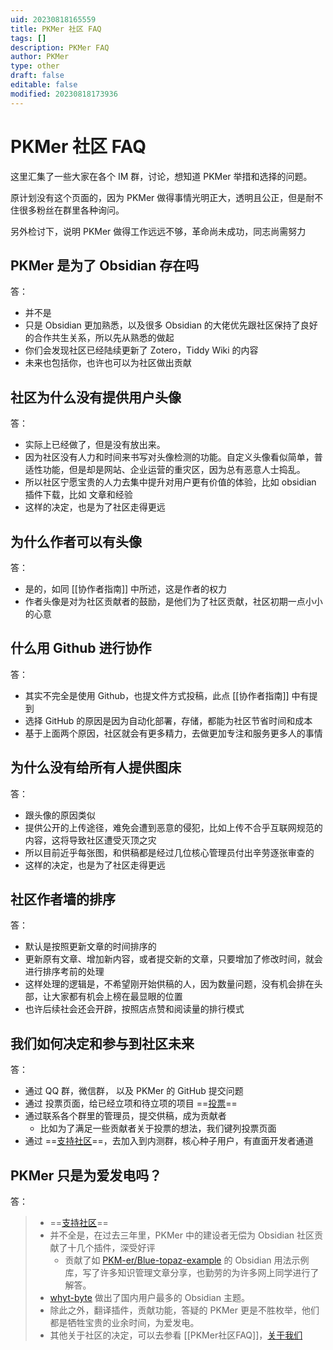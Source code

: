 ```yaml
---
uid: 20230818165559
title: PKMer 社区 FAQ
tags: []
description: PKMer FAQ
author: PKMer
type: other
draft: false
editable: false
modified: 20230818173936
---
```


# PKMer 社区 FAQ

这里汇集了一些大家在各个 IM 群，讨论，想知道 PKMer 举措和选择的问题。

原计划没有这个页面的，因为 PKMer 做得事情光明正大，透明且公正，但是耐不住很多粉丝在群里各种询问。

另外检讨下，说明 PKMer 做得工作远远不够，革命尚未成功，同志尚需努力

## PKMer 是为了 Obsidian 存在吗

答：

- 并不是
- 只是 Obsidian 更加熟悉，以及很多 Obsidian 的大佬优先跟社区保持了良好的合作共生关系，所以先从熟悉的做起
- 你们会发现社区已经陆续更新了 Zotero，Tiddy Wiki 的内容
- 未来也包括你，也许也可以为社区做出贡献

## 社区为什么没有提供用户头像

答：

- 实际上已经做了，但是没有放出来。
- 因为社区没有人力和时间来书写对头像检测的功能。自定义头像看似简单，普适性功能，但是却是网站、企业运营的重灾区，因为总有恶意人士捣乱。
- 所以社区宁愿宝贵的人力去集中提升对用户更有价值的体验，比如 obsidian 插件下载，比如 文章和经验
- 这样的决定，也是为了社区走得更远

## 为什么作者可以有头像

答：

- 是的，如同 [[协作者指南]] 中所述，这是作者的权力
- 作者头像是对为社区贡献者的鼓励，是他们为了社区贡献，社区初期一点小小的心意

## 什么用 Github 进行协作

答：

- 其实不完全是使用 Github，也提文件方式投稿，此点 [[协作者指南]] 中有提到
- 选择 GitHub 的原因是因为自动化部署，存储，都能为社区节省时间和成本
- 基于上面两个原因，社区就会有更多精力，去做更加专注和服务更多人的事情

## 为什么没有给所有人提供图床

答：

- 跟头像的原因类似
- 提供公开的上传途径，难免会遭到恶意的侵犯，比如上传不合乎互联网规范的内容，这将导致社区遭受灭顶之灾
- 所以目前近乎每张图，和供稿都是经过几位核心管理员付出辛劳逐张审查的
- 这样的决定，也是为了社区走得更远

## 社区作者墙的排序

答：

- 默认是按照更新文章的时间排序的
- 更新原有文章、增加新内容，或者提交新的文章，只要增加了修改时间，就会进行排序考前的处理
- 这样处理的逻辑是，不希望刚开始供稿的人，因为数量问题，没有机会排在头部，让大家都有机会上榜在最显眼的位置
- 也许后续社会还会开辟，按照店点赞和阅读量的排行模式

## 我们如何决定和参与到社区未来

答：

- 通过 QQ 群，微信群， 以及 PKMer 的 GitHub 提交问题
- 通过 投票页面，给已经立项和待立项的项目 ==[投票](https://pkmer.cn/products/poll/)==
- 通过联系各个群里的管理员，提交供稿，成为贡献者
	- 比如为了满足一些贡献者关于投票的想法，我们键列投票页面
- 通过 ==[支持社区](https://pkmer.cn/products/price/)==，去加入到内测群，核心种子用户，有直面开发者通道

## PKMer 只是为爱发电吗？

答：

>- ==[支持社区](https://pkmer.cn/products/price/)==
>- 并不全是，在过去三年里，PKMer 中的建设者无偿为 Obsidian 社区贡献了十几个插件，深受好评
>	- 贡献了如 [PKM-er/Blue-topaz-example](https://github.com/PKM-er/Blue-topaz-example) 的 Obsidian 用法示例库，写了许多知识管理文章分享，也勤劳的为许多网上同学进行了解答。
>- [whyt-byte](https://github.com/whyt-byte) 做出了国内用户最多的 Obsidian 主题。
>- 除此之外，翻译插件，贡献功能，答疑的 PKMer 更是不胜枚举，他们都是牺牲宝贵的业余时间，为爱发电。
>- 其他关于社区的决定，可以去参看 [[PKMer社区FAQ]]，[关于我们](https://pkmer.cn/about/)